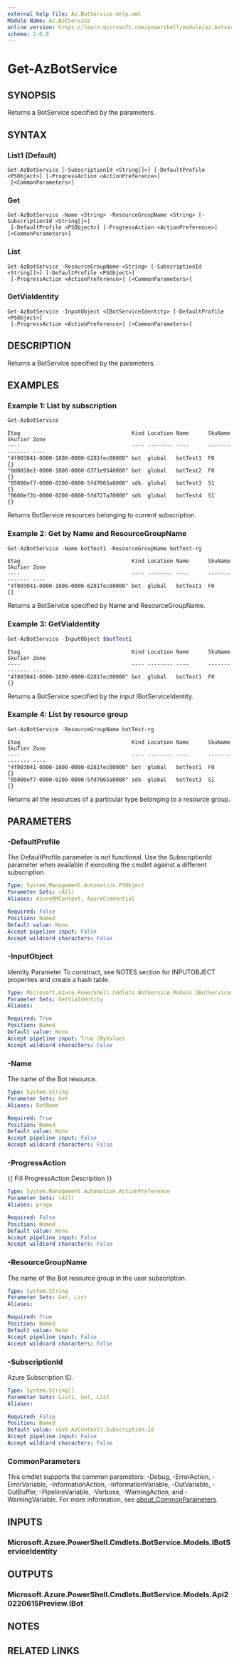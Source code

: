 ```yaml
---
external help file: Az.BotService-help.xml
Module Name: Az.BotService
online version: https://learn.microsoft.com/powershell/module/az.botservice/get-azbotservice
schema: 2.0.0
---
```


# Get-AzBotService

## SYNOPSIS
Returns a BotService specified by the parameters.

## SYNTAX

### List1 (Default)
```
Get-AzBotService [-SubscriptionId <String[]>] [-DefaultProfile <PSObject>] [-ProgressAction <ActionPreference>]
 [<CommonParameters>]
```

### Get
```
Get-AzBotService -Name <String> -ResourceGroupName <String> [-SubscriptionId <String[]>]
 [-DefaultProfile <PSObject>] [-ProgressAction <ActionPreference>] [<CommonParameters>]
```

### List
```
Get-AzBotService -ResourceGroupName <String> [-SubscriptionId <String[]>] [-DefaultProfile <PSObject>]
 [-ProgressAction <ActionPreference>] [<CommonParameters>]
```

### GetViaIdentity
```
Get-AzBotService -InputObject <IBotServiceIdentity> [-DefaultProfile <PSObject>]
 [-ProgressAction <ActionPreference>] [<CommonParameters>]
```

## DESCRIPTION
Returns a BotService specified by the parameters.

## EXAMPLES

### Example 1: List by subscription
```powershell
Get-AzBotService
```

```output
Etag                                   Kind Location Name      SkuName SkuTier Zone
----                                   ---- -------- ----      ------- ------- ----
"4f003041-0000-1800-0000-6281fec80000" bot  global   botTest1  F0              {}
"0d0018e1-0000-1800-0000-6371e9540000" bot  global   botTest2  F0              {}
"05000ef7-0000-0200-0000-5fd7065a0000" sdk  global   botTest3  S1              {}
"0600ef2b-0000-0200-0000-5fd727a70000" sdk  global   botTest4  S1              {}
```

Returns BotService resources belonging to current subscription.

### Example 2: Get by Name and ResourceGroupName
```powershell
Get-AzBotService -Name botTest1 -ResourceGroupName botTest-rg
```

```output
Etag                                   Kind Location Name      SkuName SkuTier Zone
----                                   ---- -------- ----      ------- ------- ----
"4f003041-0000-1800-0000-6281fec80000" bot  global   botTest1  F0              {}
```

Returns a BotService specified by Name and ResourceGroupName.

### Example 3: GetViaIdentity
```powershell
Get-AzBotService -InputObject $botTest1
```

```output
Etag                                   Kind Location Name      SkuName SkuTier Zone
----                                   ---- -------- ----      ------- ------- ----
"4f003041-0000-1800-0000-6281fec80000" bot  global   botTest1  F0              {}
```

Returns a BotService specified by the input IBotServiceIdentity.

### Example 4: List by resource group
```powershell
Get-AzBotService -ResourceGroupName botTest-rg
```

```output
Etag                                   Kind Location Name      SkuName SkuTier Zone
----                                   ---- -------- ----      ------- ------- ----
"4f003041-0000-1800-0000-6281fec80000" bot  global   botTest1  F0              {}
"05000ef7-0000-0200-0000-5fd7065a0000" sdk  global   botTest3  S1              {}
```

Returns all the resources of a particular type belonging to a resource group.

## PARAMETERS

### -DefaultProfile
The DefaultProfile parameter is not functional.
Use the SubscriptionId parameter when available if executing the cmdlet against a different subscription.

```yaml
Type: System.Management.Automation.PSObject
Parameter Sets: (All)
Aliases: AzureRMContext, AzureCredential

Required: False
Position: Named
Default value: None
Accept pipeline input: False
Accept wildcard characters: False
```

### -InputObject
Identity Parameter
To construct, see NOTES section for INPUTOBJECT properties and create a hash table.

```yaml
Type: Microsoft.Azure.PowerShell.Cmdlets.BotService.Models.IBotServiceIdentity
Parameter Sets: GetViaIdentity
Aliases:

Required: True
Position: Named
Default value: None
Accept pipeline input: True (ByValue)
Accept wildcard characters: False
```

### -Name
The name of the Bot resource.

```yaml
Type: System.String
Parameter Sets: Get
Aliases: BotName

Required: True
Position: Named
Default value: None
Accept pipeline input: False
Accept wildcard characters: False
```

### -ProgressAction
{{ Fill ProgressAction Description }}

```yaml
Type: System.Management.Automation.ActionPreference
Parameter Sets: (All)
Aliases: proga

Required: False
Position: Named
Default value: None
Accept pipeline input: False
Accept wildcard characters: False
```

### -ResourceGroupName
The name of the Bot resource group in the user subscription.

```yaml
Type: System.String
Parameter Sets: Get, List
Aliases:

Required: True
Position: Named
Default value: None
Accept pipeline input: False
Accept wildcard characters: False
```

### -SubscriptionId
Azure Subscription ID.

```yaml
Type: System.String[]
Parameter Sets: List1, Get, List
Aliases:

Required: False
Position: Named
Default value: (Get-AzContext).Subscription.Id
Accept pipeline input: False
Accept wildcard characters: False
```

### CommonParameters
This cmdlet supports the common parameters: -Debug, -ErrorAction, -ErrorVariable, -InformationAction, -InformationVariable, -OutVariable, -OutBuffer, -PipelineVariable, -Verbose, -WarningAction, and -WarningVariable. For more information, see [about_CommonParameters](http://go.microsoft.com/fwlink/?LinkID=113216).

## INPUTS

### Microsoft.Azure.PowerShell.Cmdlets.BotService.Models.IBotServiceIdentity

## OUTPUTS

### Microsoft.Azure.PowerShell.Cmdlets.BotService.Models.Api20220615Preview.IBot

## NOTES

## RELATED LINKS
